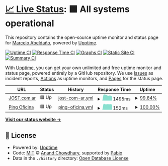 # [📈 Live Status](https://demo.upptime.js.org): <!--live status--> **🟩 All systems operational**

This repository contains the open-source uptime monitor and status page for [Marcelo Abeldaño](https://demo.upptime.js.org), powered by [Upptime](https://github.com/upptime/upptime).

[![Uptime CI](https://github.com/marceloabelda/upptime/workflows/Uptime%20CI/badge.svg)](https://github.com/marceloabelda/upptime/actions?query=workflow%3A%22Uptime+CI%22)
[![Response Time CI](https://github.com/marceloabelda/upptime/workflows/Response%20Time%20CI/badge.svg)](https://github.com/marceloabelda/upptime/actions?query=workflow%3A%22Response+Time+CI%22)
[![Graphs CI](https://github.com/marceloabelda/upptime/workflows/Graphs%20CI/badge.svg)](https://github.com/marceloabelda/upptime/actions?query=workflow%3A%22Graphs+CI%22)
[![Static Site CI](https://github.com/marceloabelda/upptime/workflows/Static%20Site%20CI/badge.svg)](https://github.com/marceloabelda/upptime/actions?query=workflow%3A%22Static+Site+CI%22)
[![Summary CI](https://github.com/marceloabelda/upptime/workflows/Summary%20CI/badge.svg)](https://github.com/marceloabelda/upptime/actions?query=workflow%3A%22Summary+CI%22)

With [Upptime](https://upptime.js.org), you can get your own unlimited and free uptime monitor and status page, powered entirely by a GitHub repository. We use [Issues](https://github.com/marceloabelda/upptime/issues) as incident reports, [Actions](https://github.com/marceloabelda/upptime/actions) as uptime monitors, and [Pages](https://demo.upptime.js.org) for the status page.

<!--start: status pages-->
<!-- This summary is generated by Upptime (https://github.com/upptime/upptime) -->
<!-- Do not edit this manually, your changes will be overwritten -->
<!-- prettier-ignore -->
| URL | Status | History | Response Time | Uptime |
| --- | ------ | ------- | ------------- | ------ |
| <img alt="" src="https://icons.duckduckgo.com/ip3/www.jost.com.ar.ico" height="13"> [JOST.com.ar](https://www.jost.com.ar) | 🟩 Up | [jost-com-ar.yml](https://github.com/marceloabelda/upptime/commits/HEAD/history/jost-com-ar.yml) | <details><summary><img alt="Response time graph" src="./graphs/jost-com-ar/response-time-week.png" height="20"> 1495ms</summary><br><a href="https://demo.upptime.js.org/history/jost-com-ar"><img alt="Response time 1848" src="https://img.shields.io/endpoint?url=https%3A%2F%2Fraw.githubusercontent.com%2Fmarceloabelda%2Fupptime%2FHEAD%2Fapi%2Fjost-com-ar%2Fresponse-time.json"></a><br><a href="https://demo.upptime.js.org/history/jost-com-ar"><img alt="24-hour response time 1668" src="https://img.shields.io/endpoint?url=https%3A%2F%2Fraw.githubusercontent.com%2Fmarceloabelda%2Fupptime%2FHEAD%2Fapi%2Fjost-com-ar%2Fresponse-time-day.json"></a><br><a href="https://demo.upptime.js.org/history/jost-com-ar"><img alt="7-day response time 1495" src="https://img.shields.io/endpoint?url=https%3A%2F%2Fraw.githubusercontent.com%2Fmarceloabelda%2Fupptime%2FHEAD%2Fapi%2Fjost-com-ar%2Fresponse-time-week.json"></a><br><a href="https://demo.upptime.js.org/history/jost-com-ar"><img alt="30-day response time 1689" src="https://img.shields.io/endpoint?url=https%3A%2F%2Fraw.githubusercontent.com%2Fmarceloabelda%2Fupptime%2FHEAD%2Fapi%2Fjost-com-ar%2Fresponse-time-month.json"></a><br><a href="https://demo.upptime.js.org/history/jost-com-ar"><img alt="1-year response time 1848" src="https://img.shields.io/endpoint?url=https%3A%2F%2Fraw.githubusercontent.com%2Fmarceloabelda%2Fupptime%2FHEAD%2Fapi%2Fjost-com-ar%2Fresponse-time-year.json"></a></details> | <details><summary><a href="https://demo.upptime.js.org/history/jost-com-ar">99.84%</a></summary><a href="https://demo.upptime.js.org/history/jost-com-ar"><img alt="All-time uptime 99.86%" src="https://img.shields.io/endpoint?url=https%3A%2F%2Fraw.githubusercontent.com%2Fmarceloabelda%2Fupptime%2FHEAD%2Fapi%2Fjost-com-ar%2Fuptime.json"></a><br><a href="https://demo.upptime.js.org/history/jost-com-ar"><img alt="24-hour uptime 98.85%" src="https://img.shields.io/endpoint?url=https%3A%2F%2Fraw.githubusercontent.com%2Fmarceloabelda%2Fupptime%2FHEAD%2Fapi%2Fjost-com-ar%2Fuptime-day.json"></a><br><a href="https://demo.upptime.js.org/history/jost-com-ar"><img alt="7-day uptime 99.84%" src="https://img.shields.io/endpoint?url=https%3A%2F%2Fraw.githubusercontent.com%2Fmarceloabelda%2Fupptime%2FHEAD%2Fapi%2Fjost-com-ar%2Fuptime-week.json"></a><br><a href="https://demo.upptime.js.org/history/jost-com-ar"><img alt="30-day uptime 99.74%" src="https://img.shields.io/endpoint?url=https%3A%2F%2Fraw.githubusercontent.com%2Fmarceloabelda%2Fupptime%2FHEAD%2Fapi%2Fjost-com-ar%2Fuptime-month.json"></a><br><a href="https://demo.upptime.js.org/history/jost-com-ar"><img alt="1-year uptime 99.86%" src="https://img.shields.io/endpoint?url=https%3A%2F%2Fraw.githubusercontent.com%2Fmarceloabelda%2Fupptime%2FHEAD%2Fapi%2Fjost-com-ar%2Fuptime-year.json"></a></details>
| <img alt="" src="https://icons.duckduckgo.com/ip3/null.ico" height="13"> [Ping Oficina](oficina.jost.com.ar) | 🟩 Up | [ping-oficina.yml](https://github.com/marceloabelda/upptime/commits/HEAD/history/ping-oficina.yml) | <details><summary><img alt="Response time graph" src="./graphs/ping-oficina/response-time-week.png" height="20"> 152ms</summary><br><a href="https://demo.upptime.js.org/history/ping-oficina"><img alt="Response time 161" src="https://img.shields.io/endpoint?url=https%3A%2F%2Fraw.githubusercontent.com%2Fmarceloabelda%2Fupptime%2FHEAD%2Fapi%2Fping-oficina%2Fresponse-time.json"></a><br><a href="https://demo.upptime.js.org/history/ping-oficina"><img alt="24-hour response time 150" src="https://img.shields.io/endpoint?url=https%3A%2F%2Fraw.githubusercontent.com%2Fmarceloabelda%2Fupptime%2FHEAD%2Fapi%2Fping-oficina%2Fresponse-time-day.json"></a><br><a href="https://demo.upptime.js.org/history/ping-oficina"><img alt="7-day response time 152" src="https://img.shields.io/endpoint?url=https%3A%2F%2Fraw.githubusercontent.com%2Fmarceloabelda%2Fupptime%2FHEAD%2Fapi%2Fping-oficina%2Fresponse-time-week.json"></a><br><a href="https://demo.upptime.js.org/history/ping-oficina"><img alt="30-day response time 157" src="https://img.shields.io/endpoint?url=https%3A%2F%2Fraw.githubusercontent.com%2Fmarceloabelda%2Fupptime%2FHEAD%2Fapi%2Fping-oficina%2Fresponse-time-month.json"></a><br><a href="https://demo.upptime.js.org/history/ping-oficina"><img alt="1-year response time 161" src="https://img.shields.io/endpoint?url=https%3A%2F%2Fraw.githubusercontent.com%2Fmarceloabelda%2Fupptime%2FHEAD%2Fapi%2Fping-oficina%2Fresponse-time-year.json"></a></details> | <details><summary><a href="https://demo.upptime.js.org/history/ping-oficina">100.00%</a></summary><a href="https://demo.upptime.js.org/history/ping-oficina"><img alt="All-time uptime 100.00%" src="https://img.shields.io/endpoint?url=https%3A%2F%2Fraw.githubusercontent.com%2Fmarceloabelda%2Fupptime%2FHEAD%2Fapi%2Fping-oficina%2Fuptime.json"></a><br><a href="https://demo.upptime.js.org/history/ping-oficina"><img alt="24-hour uptime 100.00%" src="https://img.shields.io/endpoint?url=https%3A%2F%2Fraw.githubusercontent.com%2Fmarceloabelda%2Fupptime%2FHEAD%2Fapi%2Fping-oficina%2Fuptime-day.json"></a><br><a href="https://demo.upptime.js.org/history/ping-oficina"><img alt="7-day uptime 100.00%" src="https://img.shields.io/endpoint?url=https%3A%2F%2Fraw.githubusercontent.com%2Fmarceloabelda%2Fupptime%2FHEAD%2Fapi%2Fping-oficina%2Fuptime-week.json"></a><br><a href="https://demo.upptime.js.org/history/ping-oficina"><img alt="30-day uptime 100.00%" src="https://img.shields.io/endpoint?url=https%3A%2F%2Fraw.githubusercontent.com%2Fmarceloabelda%2Fupptime%2FHEAD%2Fapi%2Fping-oficina%2Fuptime-month.json"></a><br><a href="https://demo.upptime.js.org/history/ping-oficina"><img alt="1-year uptime 100.00%" src="https://img.shields.io/endpoint?url=https%3A%2F%2Fraw.githubusercontent.com%2Fmarceloabelda%2Fupptime%2FHEAD%2Fapi%2Fping-oficina%2Fuptime-year.json"></a></details>

<!--end: status pages-->

[**Visit our status website →**](https://demo.upptime.js.org)

## 📄 License

- Powered by: [Upptime](https://github.com/upptime/upptime)
- Code: [MIT](./LICENSE) © [Anand Chowdhary](https://anandchowdhary.com), supported by [Pabio](https://pabio.com)
- Data in the `./history` directory: [Open Database License](https://opendatacommons.org/licenses/odbl/1-0/)
